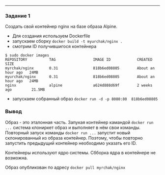 ---
### Задание 1
Создать свой контейнер nginx на базе образа Alpine.
- Для создания используем Dockerfile 
- запускаем сборку `docker build -t myurchak/nginx .`
- смотрим ID получившигося контейнера

```
$ sudo docker images
REPOSITORY          TAG                 IMAGE ID            CREATED             SIZE
myrchak/nginx       0.31                818b6ed08805        About an hour ago   24MB
myurchak/nginx      0.31                818b6ed08805        About an hour ago   24MB
nginx               alpine              a624d888d69f        2 weeks ago         21.5MB
```

- запускаем собранный образ `docker run -d -p 8080:80  818b6ed08805`

### Вывод
Образ - это эталонная часть. Запукая контейнер камандой `docker run ...` система клониркет образ и выполняет в нём свои команды. Повторный запуск команды `docker run ...` запустит новый склонированный из образа контейнер. Поэтому, чтобы повторно запустить предыдущий контейнер необходимо указать его ID.

Контейнеры используют ядро системы. Сбборка ядра в контейнере не возможна.

Образ опубликован по адресу `docker pull myrchak/nginx`
